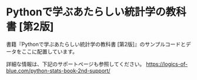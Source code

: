 # Pythonで学ぶあたらしい統計学の教科書 [第2版]
書籍『Pythonで学ぶあたらしい統計学の教科書 [第2版]』のサンプルコードとデータをここに配置しています。

詳細な情報は、下記のサポートページも参照してください。
https://logics-of-blue.com/python-stats-book-2nd-support/
